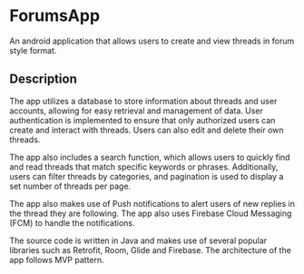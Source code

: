 # ForumsApp
An android application that allows users to create and view threads in forum style format.

## Description

The app utilizes a database to store information about threads and user accounts, allowing for easy retrieval and management of data. User authentication is implemented to ensure that only authorized users can create and interact with threads. Users can also edit and delete their own threads.

The app also includes a search function, which allows users to quickly find and read threads that match specific keywords or phrases. Additionally, users can filter threads by categories, and pagination is used to display a set number of threads per page.

The app also makes use of Push notifications to alert users of new replies in the thread they are following. The app also uses Firebase Cloud Messaging (FCM) to handle the notifications.

The source code is written in Java and makes use of several popular libraries such as Retrofit, Room, Glide and Firebase. The architecture of the app follows MVP pattern.
